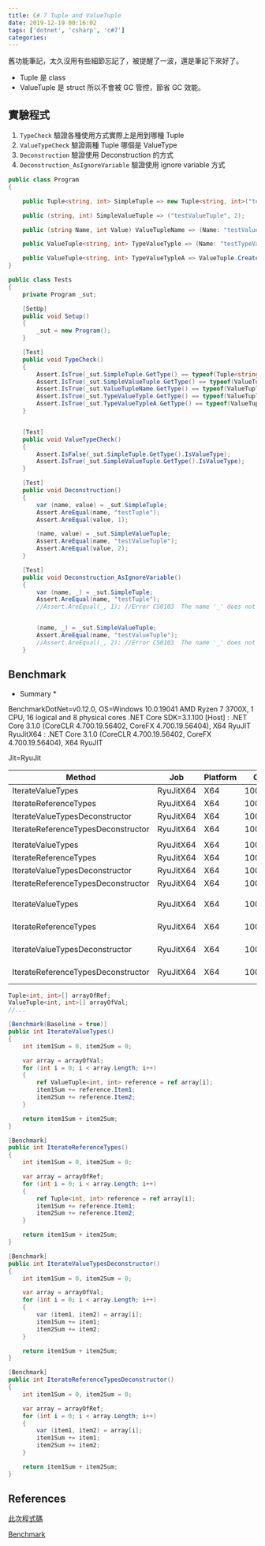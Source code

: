 ```yaml
---
title: C# 7 Tuple and ValueTuple
date: 2019-12-19 00:16:02
tags: ['dotnet', 'csharp', 'c#7']
categories:
---
```


舊功能筆記，太久沒用有些細節忘記了，被提醒了一波，還是筆記下來好了。

* Tuple 是 class
* ValueTuple 是 struct 所以不會被 GC 管控，節省 GC 效能。

## 實驗程式

1. `TypeCheck` 驗證各種使用方式實際上是用到哪種 Tuple
1. `ValueTypeCheck` 驗證兩種 Tuple 哪個是 ValueType
1. `Deconstruction` 驗證使用 Deconstruction 的方式
1. `Deconstruction_AsIgnoreVariable` 驗證使用 ignore variable 方式

```csharp
public class Program
{

    public Tuple<string, int> SimpleTuple => new Tuple<string, int>("testTuple", 1);

    public (string, int) SimpleValueTuple => ("testValueTuple", 2);

    public (string Name, int Value) ValueTupleName => (Name: "testValueTupleName", Value: 3);

    public ValueTuple<string, int> TypeValueTyple => (Name: "testTypeValueTup", Value: 4);

    public ValueTuple<string, int> TypeValueTypleA => ValueTuple.Create("testTypeValueTup", 4);
}

public class Tests
{
    private Program _sut;

    [SetUp]
    public void Setup()
    {
        _sut = new Program();
    }

    [Test]
    public void TypeCheck()
    {
        Assert.IsTrue(_sut.SimpleTuple.GetType() == typeof(Tuple<string, int>));
        Assert.IsTrue(_sut.SimpleValueTuple.GetType() == typeof(ValueTuple<string, int>));
        Assert.IsTrue(_sut.ValueTupleName.GetType() == typeof(ValueTuple<string, int>));
        Assert.IsTrue(_sut.TypeValueTyple.GetType() == typeof(ValueTuple<string, int>));
        Assert.IsTrue(_sut.TypeValueTypleA.GetType() == typeof(ValueTuple<string, int>));
    }


    [Test]
    public void ValueTypeCheck()
    {
        Assert.IsFalse(_sut.SimpleTuple.GetType().IsValueType);
        Assert.IsTrue(_sut.SimpleValueTuple.GetType().IsValueType);
    }

    [Test]
    public void Deconstruction()
    {
        var (name, value) = _sut.SimpleTuple;
        Assert.AreEqual(name, "testTuple");
        Assert.AreEqual(value, 1);

        (name, value) = _sut.SimpleValueTuple;
        Assert.AreEqual(name, "testValueTuple");
        Assert.AreEqual(value, 2);
    }

    [Test]
    public void Deconstruction_AsIgnoreVariable()
    {
        var (name, _) = _sut.SimpleTuple;
        Assert.AreEqual(name, "testTuple");
        //Assert.AreEqual(_, 1); //Error CS0103  The name '_' does not exist in the current context CSharpValueTuple


        (name, _) = _sut.SimpleValueTuple;
        Assert.AreEqual(name, "testValueTuple");
        //Assert.AreEqual(_, 2); //Error CS0103  The name '_' does not exist in the current context CSharpValueTuple
    }
```

## Benchmark

* Summary *

BenchmarkDotNet=v0.12.0, OS=Windows 10.0.19041
AMD Ryzen 7 3700X, 1 CPU, 16 logical and 8 physical cores
.NET Core SDK=3.1.100
  [Host]    : .NET Core 3.1.0 (CoreCLR 4.700.19.56402, CoreFX 4.700.19.56404), X64 RyuJIT
  RyuJitX64 : .NET Core 3.1.0 (CoreCLR 4.700.19.56402, CoreFX 4.700.19.56404), X64 RyuJIT

Jit=RyuJit

|                             Method |       Job | Platform |    Count |             Mean |          Error |         StdDev | Ratio | RatioSD |
|----------------------------------- |---------- |--------- |--------- |-----------------:|---------------:|---------------:|------:|--------:|
|                  IterateValueTypes | RyuJitX64 |      X64 |      100 |         71.27 ns |       0.513 ns |       0.480 ns |  1.00 |    0.00 |
|              IterateReferenceTypes | RyuJitX64 |      X64 |      100 |        179.57 ns |       0.687 ns |       0.574 ns |  2.52 |    0.02 |
|     IterateValueTypesDeconstructor | RyuJitX64 |      X64 |      100 |         54.79 ns |       0.392 ns |       0.367 ns |  0.77 |    0.01 |
| IterateReferenceTypesDeconstructor | RyuJitX64 |      X64 |      100 |         53.14 ns |       0.517 ns |       0.484 ns |  0.75 |    0.01 |
|                                    |           |          |          |                  |                |                |       |         |
|                  IterateValueTypes | RyuJitX64 |      X64 |   100000 |     70,376.91 ns |     276.061 ns |     258.228 ns |  1.00 |    0.00 |
|              IterateReferenceTypes | RyuJitX64 |      X64 |   100000 |    178,247.95 ns |     643.249 ns |     570.223 ns |  2.53 |    0.01 |
|     IterateValueTypesDeconstructor | RyuJitX64 |      X64 |   100000 |     50,637.21 ns |     225.525 ns |     210.956 ns |  0.72 |    0.00 |
| IterateReferenceTypesDeconstructor | RyuJitX64 |      X64 |   100000 |     52,488.01 ns |     317.409 ns |     265.051 ns |  0.75 |    0.01 |
|                                    |           |          |          |                  |                |                |       |         |
|                  IterateValueTypes | RyuJitX64 |      X64 | 10000000 |  8,931,029.35 ns |  54,181.022 ns |  48,030.065 ns |  1.00 |    0.00 |
|              IterateReferenceTypes | RyuJitX64 |      X64 | 10000000 | 21,009,876.46 ns | 155,797.185 ns | 145,732.783 ns |  2.35 |    0.02 |
|     IterateValueTypesDeconstructor | RyuJitX64 |      X64 | 10000000 |  8,521,969.61 ns | 163,983.042 ns | 195,210.146 ns |  0.95 |    0.03 |
| IterateReferenceTypesDeconstructor | RyuJitX64 |      X64 | 10000000 | 17,867,946.65 ns | 188,879.313 ns | 167,436.591 ns |  2.00 |    0.02 |

```csharp
Tuple<int, int>[] arrayOfRef;
ValueTuple<int, int>[] arrayOfVal;
//...

[Benchmark(Baseline = true)]
public int IterateValueTypes()
{
    int item1Sum = 0, item2Sum = 0;

    var array = arrayOfVal;
    for (int i = 0; i < array.Length; i++)
    {
        ref ValueTuple<int, int> reference = ref array[i];
        item1Sum += reference.Item1;
        item2Sum += reference.Item2;
    }

    return item1Sum + item2Sum;
}

[Benchmark]
public int IterateReferenceTypes()
{
    int item1Sum = 0, item2Sum = 0;

    var array = arrayOfRef;
    for (int i = 0; i < array.Length; i++)
    {
        ref Tuple<int, int> reference = ref array[i];
        item1Sum += reference.Item1;
        item2Sum += reference.Item2;
    }

    return item1Sum + item2Sum;
}

[Benchmark]
public int IterateValueTypesDeconstructor()
{
    int item1Sum = 0, item2Sum = 0;

    var array = arrayOfVal;
    for (int i = 0; i < array.Length; i++)
    {
        var (item1, item2) = array[i];
        item1Sum += item1;
        item2Sum += item2;
    }

    return item1Sum + item2Sum;
}

[Benchmark]
public int IterateReferenceTypesDeconstructor()
{
    int item1Sum = 0, item2Sum = 0;

    var array = arrayOfRef;
    for (int i = 0; i < array.Length; i++)
    {
        var (item1, item2) = array[i];
        item1Sum += item1;
        item2Sum += item2;
    }

    return item1Sum + item2Sum;
}
```

## References

[此次程式碼](https://github.com/GhostTW/demos/tree/master/CSharpValueTuple)

[Benchmark](https://adamsitnik.com/Value-Types-vs-Reference-Types/)
